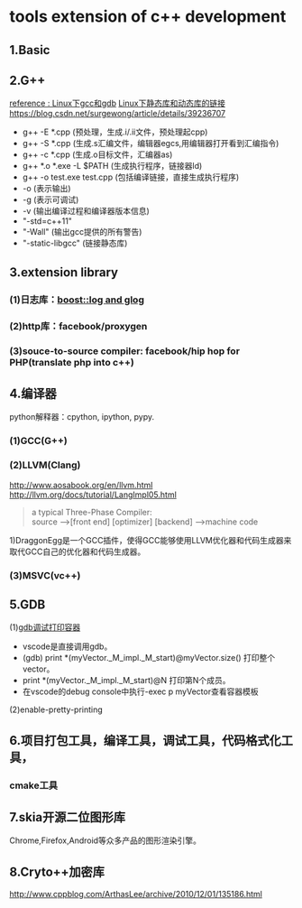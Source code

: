 # tools extension of c++ development

## 1.Basic

## 2.G++

[reference : Linux下gcc和gdb](http://blog.51cto.com/goodhx/1734760)
[Linux下静态库和动态库的链接](https://blog.csdn.net/benpaobagzb/article/details/51364005)
<https://blog.csdn.net/surgewong/article/details/39236707>

+ g++ -E *.cpp (预处理，生成.i/.ii文件，预处理起cpp)
+ g++ -S *.cpp (生成.s汇编文件，编辑器egcs,用编辑器打开看到汇编指令)
+ g++ -c *.cpp (生成.o目标文件，汇编器as)
+ g++ *.o *.exe -L $PATH (生成执行程序，链接器ld)
+ g++ -o test.exe test.cpp (包括编译链接，直接生成执行程序)
+ -o (表示输出)
+ -g (表示可调试)
+ -v (输出编译过程和编译器版本信息)
+ "-std=c++11"
+ "-Wall" (输出gcc提供的所有警告)
+ "-static-libgcc" (链接静态库)

## 3.extension library

### (1)日志库：[boost::log and glog](https://blog.csdn.net/lltaoyy/article/details/56674538)

### (2)http库：facebook/proxygen

### (3)souce-to-source compiler: facebook/hip hop for PHP(translate php into c++)

## 4.编译器

python解释器：cpython, ipython, pypy.

### (1)GCC(G++)

### (2)LLVM(Clang)

<http://www.aosabook.org/en/llvm.html>  
<http://llvm.org/docs/tutorial/LangImpl05.html>
> a typical Three-Phase Compiler:  
> source -->[front end] [optimizer] [backend] -->machine code

1)DraggonEgg是一个GCC插件，使得GCC能够使用LLVM优化器和代码生成器来取代GCC自己的优化器和代码生成器。

### (3)MSVC(vc++)

## 5.GDB

(1)[gdb调试打印容器](https://blog.csdn.net/xiedejun1984/article/details/5752945)

+ vscode是直接调用gdb。
+ (gdb) print *(myVector._M_impl._M_start)@myVector.size() 打印整个vector。
+ print *(myVector._M_impl._M_start)@N 打印第N个成员。
+ 在vscode的debug console中执行-exec p myVector查看容器模板

(2)enable-pretty-printing

## 6.项目打包工具，编译工具，调试工具，代码格式化工具，

### cmake工具

## 7.skia开源二位图形库

Chrome,Firefox,Android等众多产品的图形渲染引擎。

## 8.Cryto++加密库

<http://www.cppblog.com/ArthasLee/archive/2010/12/01/135186.html>